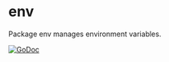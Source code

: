 # env
Package env manages environment variables.

[![GoDoc](https://godoc.org/github.com/wscherphof/env?status.svg)](https://godoc.org/github.com/wscherphof/env)
